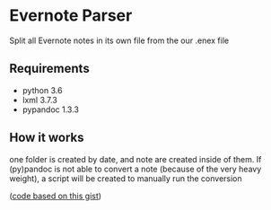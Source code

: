 Evernote Parser
===============

Split all Evernote notes in its own file from the our .enex file 


Requirements
------------

* python 3.6
* lxml 3.7.3
* pypandoc 1.3.3


How it works
------------
one folder is created by date, and note are created inside of them.
If (py)pandoc is not able to convert a note (because of the very heavy weight), a script will be created to manually run the conversion


([code based on this gist](https://gist.github.com/foxmask/7b29c43a161e001ff04afdb2f181e31c))
